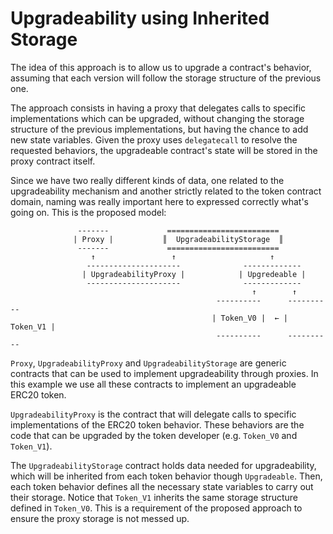 # Upgradeability using Inherited Storage

The idea of this approach is to allow us to upgrade a contract's behavior, assuming that each version will follow the 
storage structure of the previous one. 

The approach consists in having a proxy that delegates calls to specific implementations which can be upgraded, without
changing the storage structure of the previous implementations, but having the chance to add new state variables. Given
the proxy uses `delegatecall` to resolve the requested behaviors, the upgradeable contract's state will be stored in 
the proxy contract itself. 

Since we have two really different kinds of data, one related to the upgradeability mechanism and another 
strictly related to the token contract domain, naming was really important here to expressed correctly what's 
going on. This is the proposed model:
            
                   -------             =========================
                  | Proxy |           ║  UpgradeabilityStorage  ║
                   -------             =========================
                      ↑                 ↑                     ↑            
                     ---------------------              -------------
                    | UpgradeabilityProxy |            | Upgredeable |
                     ---------------------              ------------- 
                                                          ↑        ↑
                                                  ----------      ---------- 
                                                 | Token_V0 |  ← | Token_V1 |         
                                                  ----------      ---------- 
                                          

`Proxy`, `UpgradeabilityProxy` and `UpgradeabilityStorage` are generic contracts that can be used to implement
upgradeability through proxies. In this example we use all these contracts to implement an upgradeable ERC20 token. 

`UpgradeabilityProxy` is the contract that will delegate calls to specific implementations of the ERC20 token behavior. 
These behaviors are the code that can be upgraded by the token developer (e.g. `Token_V0` and `Token_V1`). 

The `UpgradeabilityStorage` contract holds data needed for upgradeability, which will be inherited from each token
behavior though `Upgradeable`. Then, each token behavior defines all the necessary state variables to 
carry out their storage. Notice that `Token_V1` inherits the same storage structure defined in `Token_V0`. 
This is a requirement of the proposed approach to ensure the proxy storage is not messed up.
